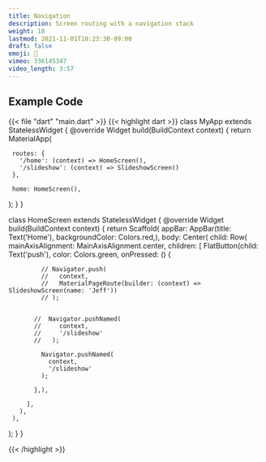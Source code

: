 ```yaml
---
title: Navigation
description: Screen routing with a navigation stack
weight: 18
lastmod: 2021-11-01T10:23:30-09:00
draft: false
emoji: 🚎
vimeo: 336145347
video_length: 3:57
---
```


## Example Code

{{< file "dart" "main.dart" >}}
{{< highlight dart >}}
class MyApp extends StatelessWidget {
 @override
 Widget build(BuildContext context) {
   return MaterialApp(

    
     routes: {
       '/home': (context) => HomeScreen(),
       '/slideshow': (context) => SlideshowScreen()
     },

     home: HomeScreen(),
   );
 }
}

class HomeScreen extends StatelessWidget {
 @override
 Widget build(BuildContext context) {
   return Scaffold(
     appBar: AppBar(title: Text('Home'), backgroundColor: Colors.red,),
     body: Center(
       child: Row(
         mainAxisAlignment: MainAxisAlignment.center,
         children: <Widget>[
           FlatButton(child: Text('push'), color: Colors.green, onPressed: () {

             // Navigator.push(
             //   context,
             //   MaterialPageRoute(builder: (context) => SlideshowScreen(name: 'Jeff'))
             // );


           //  Navigator.pushNamed(
           //     context,
           //     '/slideshow'
           //   );

             Navigator.pushNamed(
               context,
               '/slideshow'
             );

           },),

         ],
       ),
     ),
   );
 }
}

{{< /highlight >}}